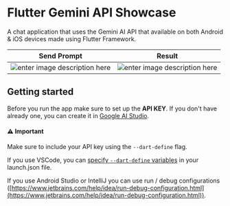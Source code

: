 # Flutter Gemini API Showcase
A chat application that uses the Gemini AI API that available on both Android & iOS devices made using Flutter Framework.

| Send Prompt |Result  |
|--|--|
| ![enter image description here](https://media.discordapp.net/attachments/1274653116091863092/1274674936769937408/Screenshot_1723976442.png?ex=66d0f4cb&is=66cfa34b&hm=4cf436ff6963044868499f1847f7f0fadfb82aa13e4230b9c0d36709e6480912&=&format=webp&quality=lossless&width=534&height=1066) | ![enter image description here](https://media.discordapp.net/attachments/1274653116091863092/1274674936392323114/Screenshot_1723976545.png?ex=66d0f4cb&is=66cfa34b&hm=2634967228e280c0368c0ae63ebf4aaadb358f6eed9736f99dbd2f2dcddb02c5&=&format=webp&quality=lossless&width=534&height=1066) |


## Getting started
Before you run the app make sure to set up the **API KEY**. If you don't have already one, you can create it in [Google AI Studio](https://aistudio.google.com/app/apikey).

#### ⚠️ Important
Make sure to include your API key using the `--dart-define` flag.

If you use VSCode, you can  [specify  `--dart-define`  variables](https://dartcode.org/docs/using-dart-define-in-flutter/)  in your launch.json file.

If you use Android Studio or IntelliJ you can use run / debug configurations ([https://www.jetbrains.com/help/idea/run-debug-configuration.html](https://www.jetbrains.com/help/idea/run-debug-configuration.html)).
